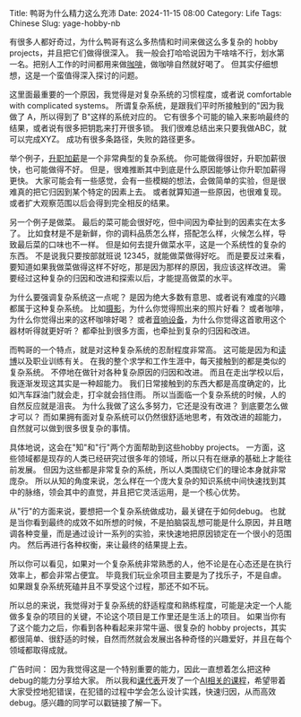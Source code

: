 Title: 鸭哥为什么精力这么充沛
Date: 2024-11-15 08:00
Category: Life
Tags: Chinese
Slug: yage-hobby-nb

有很多人都好奇过，为什么鸭哥有这么多热情和时间来做这么多复杂的 hobby projects，并且把它们做得很深入。
我一般会打哈哈说因为干啥啥不行，划水第一名。把别人工作的时间都用来做[咖啡](/HG-1-coffee-grinder-review.html)，做咖啡自然就好喝了。
但其实仔细想想，这是一个蛮值得深入探讨的问题。

这里面最重要的一个原因，我觉得是对复杂系统的习惯程度，或者说 comfortable with complicated systems。
所谓复杂系统，是跟我们平时所接触到的"因为我做了 A，所以得到了 B"这样的系统对应的。
它有很多个可能的输入来影响最终的结果，或者说有很多把钥匙来打开很多锁。
我们很难总结出来只要我做ABC，就可以完成XYZ。
成功有很多条路径，失败的路径更多。

举个例子，[升职加薪](/four-field-interview.html)是一个非常典型的复杂系统。
你可能做得很好，升职加薪很快，也可能做得不好。
但是，很难推断其中到底是什么原因能够让你升职加薪得更快。
大家可能会有一些感觉，会有一些模糊的想法，会做简单的实验，但是很难真的把它归因到某个特定的因素上去。
或者就算知道一些原因，也很难复现。或者扩大观察范围以后会得到完全相反的结果。

另一个例子是做菜。
最后的菜可能会很好吃，但中间因为牵扯到的因素实在太多了。
比如食材是不是新鲜，你的调料品质怎么样，搭配怎么样，火候怎么样，导致最后菜的口味也不一样。
但是如何去提升做菜水平，这是一个系统性的复杂的东西。
不是说我只要按部就班说 12345，就能做菜做得好吃。
而是要反过来看，要知道如果我做菜做得这样不好吃，那是因为那样的原因，我应该这样改进。
需要经过这种复杂的归因和改进和探索以后，才能提高做菜的水平。

为什么要强调复杂系统这一点呢？
是因为绝大多数有意思、或者说有难度的兴趣都属于这种复杂系统。
比如[摄影](/focal-length-in-photography.html)，为什么你觉得照出来的照片好看？
或者咖啡，为什么你觉得出来的这杯咖啡好喝？
或者[音响设备](/sound-engineering-1-scientific-hifi.html)，为什么你觉得这首歌用这个器材听得就更好听？
都牵扯到很多方面，也牵扯到复杂的归因和改进。

而鸭哥的一个特点，就是对这种复杂系统的忍耐程度非常高。
这可能是因为和[读博](/phd-master-selection.html)以及职业训练有关。
在我的整个求学和工作生涯中，每天接触到的都是类似的复杂系统。
不停地在做针对各种复杂原因的归因和改进。
而且在走出学校以后，我逐渐发现这其实是一种超能力。
我们日常接触到的东西大都是高度确定的，比如汽车踩油门就会走，打伞就会挡住雨。
所以当面临一个复杂系统的时候，人的自然反应就是沮丧。
为什么我做了这么多努力，它还是没有改进？
到底要怎么做才可以？
而如果拥有面对复杂系统可以仍然很舒适地思考，有效改进的超能力，自然就可以做到很多很复杂的事情。

具体地说，这会在"知"和"行"两个方面帮助到这些hobby projects。
一方面，这些领域都是现存的人类已经研究过很多年的领域，所以只有在继承的基础上才能往前发展。
但因为这些都是非常复杂的系统，所以人类围绕它们的理论本身就非常庞杂。
所以从知的角度来说，怎么样在一个庞大复杂的知识系统中间快速找到其中的脉络，领会其中的直觉，并且把它灵活运用，是一个核心优势。

从"行"的方面来说，要想把一个复杂系统做成功，最关键在于如何debug。
也就是当你看到最终的成效不如所想的时候，不是拍脑袋乱想可能是什么原因，并且瞎调各种变量，而是通过设计一系列的实验，来快速地把原因锁定在一个很小的范围内。
然后再进行各种权衡，来让最终的结果提上去。

所以你可以看见，如果对一个复杂系统非常熟悉的人，他不论是在心态还是在执行效率上，都会非常占便宜。
毕竟我们玩业余项目主要是为了找乐子，不是自虐。
如果跟复杂系统死磕并且不享受这个过程，那还不如不玩。

所以总的来说，我觉得对于复杂系统的舒适程度和熟练程度，可能是决定一个人能做多复杂的项目的关键，不论这个项目是工作里还是生活上的项目。
如果当你有了这个能力之后，你看到各种看起来非常牛逼、很复杂的 hobby projects，其实都很简单、很舒适的时候，自然而然就会发展出各种奇怪的兴趣爱好，并且在每个领域都取得成就。

广告时间：
因为我觉得这是一个特别重要的能力，因此一直想着怎么把这种debug的能力分享给大家。
所以我和[课代表](https://space.bilibili.com/491306902/)开发了一个[AI相关的课程](https://www.superlinear.academy/c/ai/)，希望带着大家受控地犯错误，在犯错的过程中学会怎么设计实践，快速归因，从而高效debug。感兴趣的同学可以戳链接了解一下。

<script async data-uid="65448d4615" src="https://yage.kit.com/65448d4615/index.js"></script>
